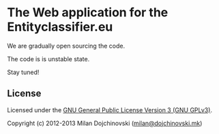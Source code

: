 The Web application for the Entityclassifier.eu
=========================================

We are gradually open sourcing the code.

The code is is unstable state.

Stay tuned!

License
------

Licensed under the [GNU General Public License Version 3 (GNU GPLv3)](http://www.gnu.org/licenses/gpl.html).

Copyright (c) 2012-2013 Milan Dojchinovski (milan@dojchinovski.mk)
